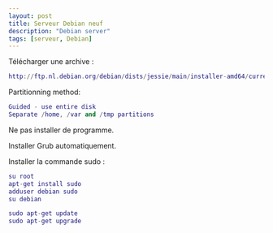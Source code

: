 ```yaml
---
layout: post
title: Serveur Debian neuf
description: "Debian server"
tags: [serveur, Debian]
---
```


Télécharger une archive : 

```lua
http://ftp.nl.debian.org/debian/dists/jessie/main/installer-amd64/current/images/netboot/mini.iso
```

Partitionning method:

```lua
Guided - use entire disk
Separate /home, /var and /tmp partitions
```
Ne pas installer de programme.

Installer Grub automatiquement.

Installer la commande sudo :

```lua
su root
apt-get install sudo
adduser debian sudo
su debian
```

```lua
sudo apt-get update
sudo apt-get upgrade
```
